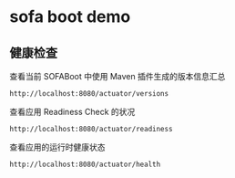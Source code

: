 # sofa boot demo

## 健康检查

查看当前 SOFABoot 中使用 Maven 插件生成的版本信息汇总

    http://localhost:8080/actuator/versions

查看应用 Readiness Check 的状况

    http://localhost:8080/actuator/readiness

查看应用的运行时健康状态

    http://localhost:8080/actuator/health
